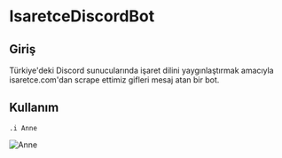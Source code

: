 # IsaretceDiscordBot

## Giriş


Türkiye'deki Discord sunucularında işaret dilini yaygınlaştırmak amacıyla isaretce.com'dan scrape ettimiz gifleri mesaj atan bir bot.


## Kullanım


`.i Anne`


![Anne](https://isaretce.com/wp-content/uploads/2017/03/anne.gif)
